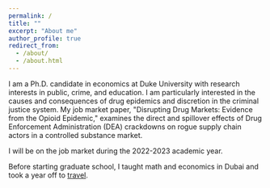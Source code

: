```yaml
---
permalink: /
title: ""
excerpt: "About me"
author_profile: true
redirect_from: 
  - /about/
  - /about.html
---
```


<meta name="google-site-verification" content="F1PA5O0lN6ADr5Cde5ABVSGNCeayniG2Il_SGyFGQjA" />


I am a Ph.D. candidate in economics at Duke University with research interests in public, crime, and education. I am particularly interested in the causes and consequences of drug epidemics and discretion in the criminal justice system. My job market paper, "Disrupting Drug Markets: Evidence from the Opioid Epidemic," examines the direct and spillover effects of Drug Enforcement Administration (DEA) crackdowns on rogue supply chain actors in a controlled substance market. 

I will be on the job market during the 2022-2023 academic year. 

Before starting graduate school, I taught math and economics in Dubai and took a year off to [travel](https://twitter.com/adamksoliman/status/1402014895214776331?s=20&t=kWelDx7GIkrv42lqRBRhfQ). 
